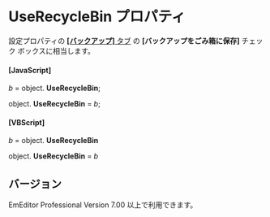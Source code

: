# UseRecycleBin プロパティ

設定プロパティの [**\[バックアップ\]** タブ](../../dlg/properties/backup/index) の **\[バックアップをごみ箱に保存\]** チェック ボックスに相当します。

#### \[JavaScript\]

_b_ = object. **UseRecycleBin**;

object. **UseRecycleBin** = _b_;

#### \[VBScript\]

_b_ = object. **UseRecycleBin**

object. **UseRecycleBin** = _b_

## バージョン

EmEditor Professional Version 7.00 以上で利用できます。